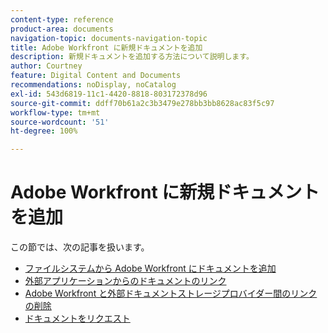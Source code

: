 ```yaml
---
content-type: reference
product-area: documents
navigation-topic: documents-navigation-topic
title: Adobe Workfront に新規ドキュメントを追加
description: 新規ドキュメントを追加する方法について説明します。
author: Courtney
feature: Digital Content and Documents
recommendations: noDisplay, noCatalog
exl-id: 543d6819-11c1-4420-8818-803172378d96
source-git-commit: ddff70b61a2c3b3479e278bb3bb8628ac83f5c97
workflow-type: tm+mt
source-wordcount: '51'
ht-degree: 100%

---
```


# Adobe Workfront に新規ドキュメントを追加

この節では、次の記事を扱います。

* [ファイルシステムから Adobe Workfront にドキュメントを追加](../../documents/adding-documents-to-workfront/add-documents-from-file-system.md)
* [外部アプリケーションからのドキュメントのリンク](../../documents/adding-documents-to-workfront/link-documents-from-external-apps.md)
* [Adobe Workfront と外部ドキュメントストレージプロバイダー間のリンクの削除](../../documents/adding-documents-to-workfront/remove-links-between-wf-and-doc-apps.md)
* [ドキュメントをリクエスト](../../documents/adding-documents-to-workfront/request-a-document.md)
